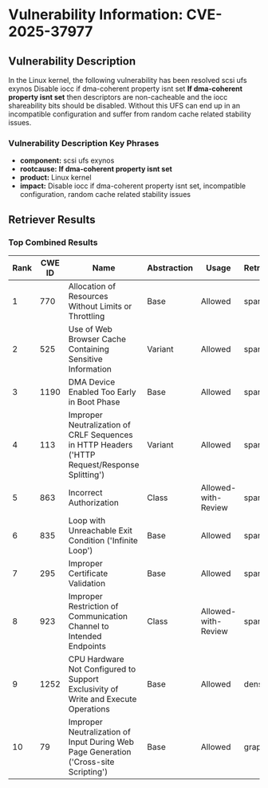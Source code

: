 # Vulnerability Information: CVE-2025-37977

## Vulnerability Description
In the Linux kernel, the following vulnerability has been resolved scsi ufs exynos Disable iocc if dma-coherent property isnt set **If dma-coherent property isnt set** then descriptors are non-cacheable and the iocc shareability bits should be disabled. Without this UFS can end up in an incompatible configuration and suffer from random cache related stability issues.

### Vulnerability Description Key Phrases
- **component:** scsi ufs exynos
- **rootcause:** **If dma-coherent property isnt set**
- **product:** Linux kernel
- **impact:** Disable iocc if dma-coherent property isnt set, incompatible configuration, random cache related stability issues

## Retriever Results

### Top Combined Results

| Rank | CWE ID | Name | Abstraction | Usage  | Retrievers | Individual Scores |
|------|--------|------|-------------|-------|------------|-------------------|
| 1 | 770 | Allocation of Resources Without Limits or Throttling | Base | Allowed | sparse | 0.291 |
| 2 | 525 | Use of Web Browser Cache Containing Sensitive Information | Variant | Allowed | sparse | 0.271 |
| 3 | 1190 | DMA Device Enabled Too Early in Boot Phase | Base | Allowed | sparse | 0.251 |
| 4 | 113 | Improper Neutralization of CRLF Sequences in HTTP Headers ('HTTP Request/Response Splitting') | Variant | Allowed | sparse | 0.244 |
| 5 | 863 | Incorrect Authorization | Class | Allowed-with-Review | sparse | 0.238 |
| 6 | 835 | Loop with Unreachable Exit Condition ('Infinite Loop') | Base | Allowed | sparse | 0.236 |
| 7 | 295 | Improper Certificate Validation | Base | Allowed | sparse | 0.235 |
| 8 | 923 | Improper Restriction of Communication Channel to Intended Endpoints | Class | Allowed-with-Review | sparse | 0.234 |
| 9 | 1252 | CPU Hardware Not Configured to Support Exclusivity of Write and Execute Operations | Base | Allowed | dense | 0.502 |
| 10 | 79 | Improper Neutralization of Input During Web Page Generation ('Cross-site Scripting') | Base | Allowed | graph | 0.002 |

